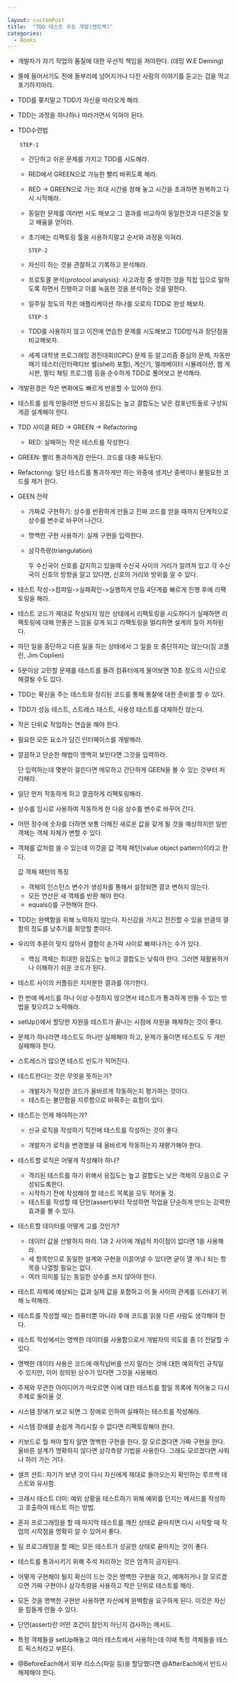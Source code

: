 ```yaml
---

layout: customPost
title:  "TDD 테스트 주도 개발(켄트백)"
categories: 
  - Books
---
```

- 개발자가 자기 작업의 품질에 대한 우선적 책임을 져야한다. (데밍 W.E Deming)

- 뜰에 들어서기도 전에 돌부리에 넘어지거나 다친 사람의 이야기를 듣고는 겁을 먹고 포기하지마라.

- TDD를 쫒지말고 TDD가 자신을 따라오게 해라.

- TDD는 과정을 하나하나 따라가면서 익혀야 된다.

- TDD수련법

  ​		`STEP-1`

  - 간단하고 쉬운 문제를 가지고 TDD를 시도해라.

  - RED에서 GREEN으로 가능한 빨리 바뀌도록 해라.

  - RED -> GREEN으로 가는 최대 시간을 정해 놓고 시간을 초과하면 원복하고 다시 시작해라.

  - 동일한 문제를 여러번 시도 해보고 그 결과를 비교하여 동일한것과 다른것을 찾고 배움을 얻어라.

  - 초기에는 리팩토링 툴을 사용하지말고 순서와 과정을 익혀라.

    `STEP-2`

  - 자신이 하는 것을 관찰하고 기록하고 분석해라.

  - 프로토콜 분석(protocol analysis): 사고과정 중 생각한 것을 직접 입으로 말하도록 하면서 진행하고 이를 녹음한 것을 분석하는 것을 말한다.

  - 일주일 정도의 작은 애플리케이션 하나를 오로지 TDD로 완성 해보자.

    `STEP-3`

  - TDD를 사용하지 않고 이전에 연습한 문제를 시도해보고 TDD방식과 장단점을 비교해보자.
  - 세계 대학생 프로그래밍 경진대회(ICPC) 문제 등 알고리즘 중심의 문제, 자동판매기 테스터(인터랙티브 쉘(shell) 포함), 계산기, 엘레베이터 시뮬레이션, 웹 게시판, 멀티 채팅 프로그램 등을  순수하게 TDD로 풀어보고 분석해라.

- 개발환경은 작은 변화에도 빠르게 반응할 수 있어야 한다.

- 테스트를 쉽게 만들려면 반드시 응집도는 높고 결합도는 낮은 컴포넌트들로 구성되게끔 설계해야 한다.

- TDD 사이클    RED -> GREEN -> Refactoring

  - RED: 실패하는 작은 테스트를 작성한다.
- GREEN: 빨리 통과하게끔 만든다. 코드를 대충 짜도된다.
  
- Refactoring: 일단 테스트를 통과하게만 하는 와중에 생겨난 중복이나 불필요한 코드를 제거 한다.
  
- GEEN 전략

  - 가짜로 구현하기: 상수를 반환하게 만들고 진짜 코드를 얻을 때까지 단계적으로 상수를 변수로 바꾸어 나간다.

  - 명백한 구현 사용하기: 실제 구현을 입력한다.

  - 삼각측량(triangulation)

    두 수신국이 신호를 감지하고 있을때 수신국 사이의 거리가 알려져 있고 각 수신국이 신호의 방향을 알고 있다면, 신호의 거리와 방위를 알 수 있다.

- 테스트 작성->컴파일->실패확인->실행하게 만듬 4단계를 빠르게 진행 후에 리팩토링을 해라.
- 테스트 코드가 제대로 작성되지 않은 상태에서 리팩토링을 시도하다가 실패하면 리팩토링에 대해 안좋은 느낌을 갖게 되고 리팩토링을 멀리하면 설계의 질이 저하된다.
- 하던 일을 중단하고 다른 일을 하는 상태에서 그 일을 또 중단하지는 않는다(짐 코플린, Jim Coplien)

- 5분이상 고민할 문제를 테스트를 돌려 컴퓨터에게 물어보면 10초 정도의 시간으로 해결될 수도 있다.

- TDD는 확신을 주는 테스트와 정리된 코드를 통해 통찰에 대한 준비를 할 수 있다.

- TDD가 성능 테스트, 스트레스 테스트, 사용성 테스트를 대체하진 않는다.

- 작은 단위로 작업하는 연습을 해야 한다. 

- 필요한 모든 요소가 담긴 인터페이스를 개발해라.

- 깔끔하고 단순한 해법이 명백히 보인다면 그것을 입력하라. 

  단 입력하는데 몇분이 걸린다면 메모하고 간단하게 GEEN을 볼 수 있는 것부터 처리해라.

- 일단 먼저 작동하게 하고 깔끔하게 리펙토링해라.

- 상수를 임시로 사용하여 작동하게 한 다음 상수를 변수로 바꾸어 간다.

- 어떤 정수에 숫자를 더하면 보통 더해진 새로운 값을 갖게 될 것을 예상하지만 일반 객체는 객체 자체가 변할 수 있다.

- 객체를 값처럼 쓸 수 있는데 이것을 값 객체 패턴(value object pattern)이라고 한다. 

  값 객체 패턴의 특징

  -  객체의 인스턴스 변수가 생성자를 통해서 설정되면 결코 변하지 않는다.
  - 모든 연산은 새 객체를 반환 해야 한다.
  - equals()를 구현해야 한다.

- TDD는 완벽함을 위해 노력하지 않는다. 자신감을 가지고 전진할 수 있을 만큼의 결함의 정도를 낮추기를 희망할 뿐이다.

- 우리의 추론이 맞지 않아서 결함이 손가락 사이로 빠져나가는 수가 있다.
  
  - 핵심 객체는 최대한 응집도는 높이고 결합도는 낮춰야 한다. 그러면 재활용하거나 이해하기 쉬운 코드가 된다.
  
- 테스트 사이의 커플링은 지저분한 결과를 야기한다.
- 한 번에 메서드를 하나 이상 수정하지 않으면서 테스트가 통과하게 만들 수 있는 방법을 찾으려고 노력해라.

- setUp()에서 할당한 자원을  테스트가 끝나는 시점에 자원을 해제하는 것이 좋다.

- 문제가 하나라면 테스트도 하나만 실패해야 하고, 문제가 둘이면 테스트도 두 개만 실패해야 한다.

- 스트레스가 많으면 테스트 빈도가 적어진다.

- 테스트한다는 것은 무엇을 뜻하는가?

  - 개발자가 작성한 코드가 올바르게 작동하는지 평가하는 것이다.
  - 테스트는 불안함을 지루함으로 바꿔주는 효험이 있다.

- 테스트는 언제 해야하는가?

  - 신규 로직을 작성하기 직전에 테스트를 작성하는 것이 좋다.

  - 개발자가 로직을 변경했을 때  올바르게 작동하는지 재평가해야 한다.

- 테스트할 로직은 어떻게 작성해야 하나?

  - 격리된 테스트를 하기 위해서 응집도는 높고 결합도는 낮은 객체의 모음으로 구성되도록한다.
  - 시작하기 전에 작성해야 할 테스트 목록을 모두 적어둘 것.
  - 테스트를 작성할 때 단언(assert)부터 작성하면 작업을 단순하게 만드는 강력한 효과를 볼 수 있다.

- 테스트할 데이터를 어떻게 고를 것인가?

  - 데이터 값을 산발하지 마라. 1과 2 사이에 개념적 차이점이 없다면 1을 사용해라.
  - 세 항목만으로 동일한 설계와 구현을 이끌어낼 수 있다면 굳이 열 개나 되는 항목을 나열할 필요는 없다.
  - 여러 의미를 담는 동일한 상수를 쓰지 않아야 한다.

- 테스트 자체에 예상되는 값과 실제 값을 포함하고 이 둘 사이의 관계를 드러내기 위해 노력해라. 
- 테스트를 작성할 때는 컴퓨터뿐 아니라 후에 코드를 읽을 다른 사람도 생각해야 한다.
- 테스트 작성에서는 명백한 데이터를 사용함으로서 개발자의 의도를 좀 더 전달할 수 있다.
- 명백한 데이터 사용은 코드에 매직넘버를 쓰지 말라는 것에 대한 예외적인 규칙일 수 있지만, 이미 정의된 상수가 있다면  그것을 사용해라.
- 주제와 무관한 아이디어가 떠오르면 이에 대한 테스트를 할일 목록에 적어놓고 다시 주제로 돌아올 것.

- 시스템 장애가 보고 되면 그 장애로 인하여 실패하는 테스트를 작성해라.
- 시스템 장애를 손쉽게 격리시킬 수 없다면 리팩토링해야 한다.
- 키보드로 뭘 쳐야 할지 알면 명백한 구현을 한다. 잘 모르겠다면 가짜 구현을 한다. 올바른 설계가 명확하지 않다면 삼각측량 기법을 사용한다. 그래도 모르겠다면 샤워나 하러 가는 거다.
- 셀프 션트: 자기가 보낸 것이 다시 자신에게 제대로 돌아오는지 확인하는 루프백 테스트와 유사함.
- 크래시 테스트 더미: 예외 상황을 테스트하기 위해 예외를 던지는 메서드를 작성하고 호출하여 테스트 하는 방법.
- 혼자 프로그래밍을 할 때 마지막 테스트를 깨진 상태로 끝마치면 다시 시작할 때 작업의 시작점을 명확히 알 수 있어서 좋다.
- 팀 프로그래밍을 할 때는 모든 테스트가 성공한 상태로 끝마치는 것이 좋다.
- 테스트를 통과시키기 위해 주석 처리하는 것은 엄격히 금지된다.

- 어떻게 구현해야 될지 확신이 드는 것은 명백한 구현을 하고, 예매하거나 잘 모르겠으면 가짜 구현이나 삼각측량을 사용하고 작은 단위로 테스트를 해라.
- 모든 것을 명백한 구현만 사용하면 자신에게 완벽함을 요구하게 된다. 이것은 자신을 힘들게 만들 수 있다.
- 단언(assert)란 어떤 조건이 참인지 아닌지 검사하는 메서드.
- 특정 객체들을 setUp해놓고 여러 테스트에서 사용하는데 이때 특정 객체들을 테스트 픽스처라고 부른다.
-  @BeforeEach에서 외부 리소스(파일 등)을 할당했다면 @AfterEach에서 반드시 해제해야 한다.

